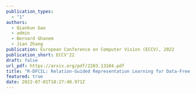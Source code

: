 ```yaml
---
publication_types:
  - "1"
authors:
  - Qiankun Gao
  - admin
  - Bernard Ghanem
  - Jian Zhang
publication: European Conference on Computer Vision (ECCV), 2022
publication_short: ECCV'22
draft: false
url_pdf: https://arxiv.org/pdf/2203.13104.pdf
title: "R-DFCIL: Relation-Guided Representation Learning for Data-Free Class Incremental Learning"
featured: true
date: 2022-07-01T18:27:40.971Z
---
```

